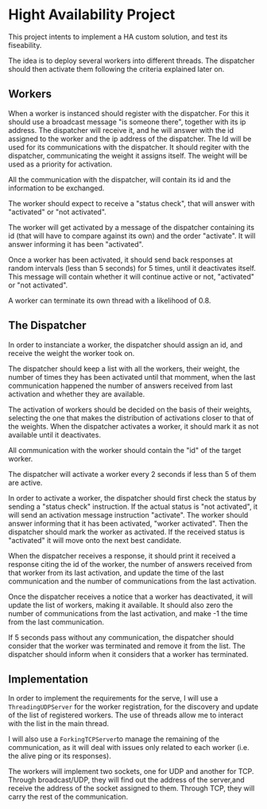 # Hight Availability Project

This project intents to implement a HA custom solution, and test its fiseability.

The idea is to deploy several workers into different threads. The dispatcher should then activate them following the criteria explained later on.

## Workers

When a worker is instanced should register with the dispatcher. For this it should use a broadcast message "is someone there", together with its ip address. The dispatcher will receive it, and he will answer with the id assigned to the worker and the ip address of the dispatcher. The Id will be used for its communications with the dispatcher. It should regiter with the dispatcher, communicating the weight it assigns itself. The weight will be used as a priority for activation.

All the communication with the dispatcher, will contain its id and the information to be exchanged.

The worker should expect to receive a "status check", that will answer with "activated" or "not activated".

The worker will get activated by a message of the dispatcher containing its id (that will have to compare against its own) and the order "activate". It will answer informing it has been "activated".

Once a worker has been activated, it should send back responses at random intervals (less than 5 seconds) for 5 times, until it deactivates itself. This message will contain whether it will continue active or not, "activated" or "not activated".

A worker can terminate its own thread with a likelihood of 0.8.

## The Dispatcher

In order to instanciate a worker, the dispatcher should assign an id, and receive the weight the worker took on.

The dispatcher should keep a list with all the workers, their weight, the number of times they has been activated until that momment, when the last communication happened the number of answers received from last activation and whether they are available.

The activation of workers should be decided on the basis of their weights, selecting the one that makes the distribution of activations closer to that of the weights. When the dispatcher activates a worker, it should mark it as not available until it deactivates.

All communication with the worker should contain the "id" of the target worker.

The dispatcher will activate a worker every 2 seconds if less than 5 of them are active.

In order to activate a worker, the dispatcher should first check the status by sending a "status check" instruction. If the actual status is "not activated", it will send an activation message instruction "activate". The worker should answer informing that it has been activated, "worker activated". Then the dispatcher should mark the worker as activated. If the received status is "activated" it will move onto the next best candidate.

When the dispatcher receives a response, it should print it received a response citing the id of the worker, the number of answers received from that worker from its last activation, and update the time of the last communication and the number of communications from the last activation.

Once the dispatcher receives a notice that a worker has deactivated, it will update the list of workers, making it available. It should also zero the number of communications from the last activation, and make -1 the time from the last communication.

If 5 seconds pass without any communication, the dispatcher should consider that the worker was terminated and remove it from the list. The dispatcher should inform when it considers that a worker has terminated.

## Implementation

In order to implement the requirements for the serve, I will use a `ThreadingUDPServer` for the worker registration, for the discovery and update of the list of registered workers. The use of threads allow me to interact with the list in the main thread.

I will also use a `ForkingTCPServer`to manage the remaining of the communication, as it will deal with issues only related to each worker (i.e. the alive ping or its responses).

The workers will implement two sockets, one for UDP and another for TCP. Through broadcast/UDP, they will find out the address of the server,and receive the address of the socket assigned to them. Through TCP, they will carry the rest of the communication.
